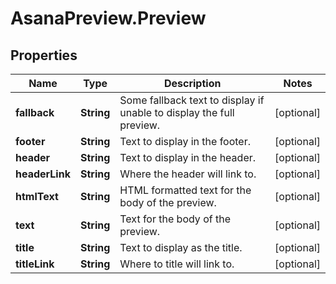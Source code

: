 # AsanaPreview.Preview

## Properties

Name | Type | Description | Notes
------------ | ------------- | ------------- | -------------
**fallback** | **String** | Some fallback text to display if unable to display the full preview. | [optional] 
**footer** | **String** | Text to display in the footer. | [optional] 
**header** | **String** | Text to display in the header. | [optional] 
**headerLink** | **String** | Where the header will link to. | [optional] 
**htmlText** | **String** | HTML formatted text for the body of the preview. | [optional] 
**text** | **String** | Text for the body of the preview. | [optional] 
**title** | **String** | Text to display as the title. | [optional] 
**titleLink** | **String** | Where to title will link to. | [optional] 


